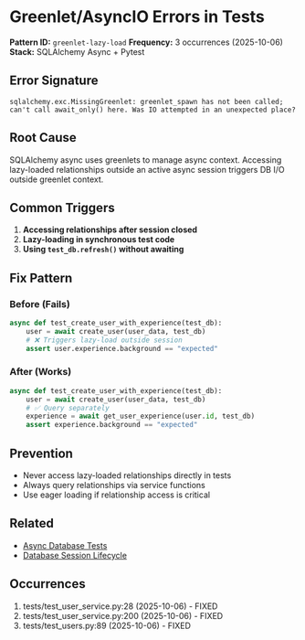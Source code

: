 # Greenlet/AsyncIO Errors in Tests

**Pattern ID:** `greenlet-lazy-load`
**Frequency:** 3 occurrences (2025-10-06)
**Stack:** SQLAlchemy Async + Pytest

## Error Signature

```
sqlalchemy.exc.MissingGreenlet: greenlet_spawn has not been called;
can't call await_only() here. Was IO attempted in an unexpected place?
```

## Root Cause

SQLAlchemy async uses greenlets to manage async context. Accessing lazy-loaded
relationships outside an active async session triggers DB I/O outside greenlet
context.

## Common Triggers

1. **Accessing relationships after session closed**
2. **Lazy-loading in synchronous test code**
3. **Using `test_db.refresh()` without awaiting**

## Fix Pattern

### Before (Fails)
```python
async def test_create_user_with_experience(test_db):
    user = await create_user(user_data, test_db)
    # ❌ Triggers lazy-load outside session
    assert user.experience.background == "expected"
```

### After (Works)
```python
async def test_create_user_with_experience(test_db):
    user = await create_user(user_data, test_db)
    # ✅ Query separately
    experience = await get_user_experience(user.id, test_db)
    assert experience.background == "expected"
```

## Prevention

- Never access lazy-loaded relationships directly in tests
- Always query relationships via service functions
- Use eager loading if relationship access is critical

## Related

- [Async Database Tests](../stack_guides/async_database_tests.md#relationship-loading-strategies)
- [Database Session Lifecycle](./database_session_lifecycle.md)

## Occurrences

1. tests/test_user_service.py:28 (2025-10-06) - FIXED
2. tests/test_user_service.py:200 (2025-10-06) - FIXED
3. tests/test_users.py:89 (2025-10-06) - FIXED
